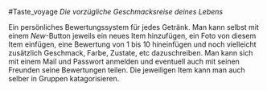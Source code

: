 #Taste_voyage
*Die vorzügliche Geschmacksreise deines Lebens*

Ein persönliches Bewertungssystem für jedes Getränk. Man kann selbst mit einem *New*-Button jeweils ein neues Item hinzufügen, ein Foto von diesem Item einfügen, eine Bewertung von 1 bis 10 hineinfügen und noch vielleicht zusätzlich Geschmack, Farbe, Zustate, etc dazuschreiben. Man kann sich mit einem Mail und Passwort anmelden und eventuell auch mit seinen Freunden seine Bewertungen teilen. Die jeweiligen Item kann man auch selber in Gruppen katagorisieren.
